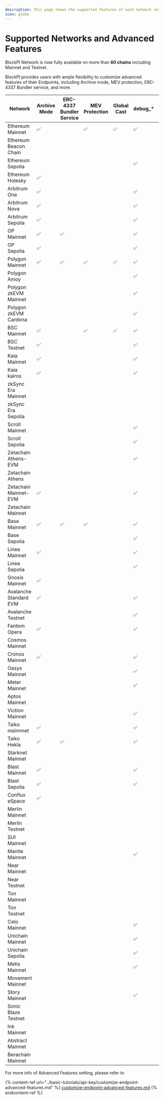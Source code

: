 ```yaml
---
description: This page shows the supported features of each network respectively.
icon: globe
---
```


# Supported Networks and Advanced Features

BlockPI Network is now fully available on more than **60 chains** including Mainnet and Testnet.&#x20;

BlockPI provides users with ample flexibility to customize advanced features of their Endpoints, including Archive mode, MEV protection, ERC-4337 Bundler service, and more.

<table><thead><tr><th width="134">Network</th><th width="99">Archive Mode</th><th width="91">ERC-4337 Bundler Service</th><th width="102">MEV Protection</th><th width="99">Global Cast</th><th width="93">debug_*</th><th>trace_*</th></tr></thead><tbody><tr><td>Ethereum Mainnet</td><td><span data-gb-custom-inline data-tag="emoji" data-code="2705">✅</span></td><td></td><td><span data-gb-custom-inline data-tag="emoji" data-code="2705">✅</span></td><td><span data-gb-custom-inline data-tag="emoji" data-code="2705">✅</span></td><td><span data-gb-custom-inline data-tag="emoji" data-code="2705">✅</span></td><td><span data-gb-custom-inline data-tag="emoji" data-code="2705">✅</span></td></tr><tr><td>Ethereum Beacon Chain</td><td></td><td></td><td></td><td></td><td></td><td></td></tr><tr><td>Ethereum Sepolia</td><td></td><td></td><td></td><td></td><td><span data-gb-custom-inline data-tag="emoji" data-code="2705">✅</span></td><td><span data-gb-custom-inline data-tag="emoji" data-code="2705">✅</span></td></tr><tr><td>Ethereum Holesky</td><td><span data-gb-custom-inline data-tag="emoji" data-code="2705">✅</span></td><td></td><td></td><td></td><td></td><td></td></tr><tr><td>Arbitrum One</td><td><span data-gb-custom-inline data-tag="emoji" data-code="2705">✅</span></td><td></td><td></td><td></td><td><span data-gb-custom-inline data-tag="emoji" data-code="2705">✅</span></td><td></td></tr><tr><td>Arbitrum Nova</td><td><span data-gb-custom-inline data-tag="emoji" data-code="2705">✅</span></td><td></td><td></td><td></td><td><span data-gb-custom-inline data-tag="emoji" data-code="2705">✅</span></td><td></td></tr><tr><td>Arbitrum Sepolia</td><td><span data-gb-custom-inline data-tag="emoji" data-code="2705">✅</span></td><td></td><td></td><td></td><td><span data-gb-custom-inline data-tag="emoji" data-code="2705">✅</span></td><td></td></tr><tr><td>OP Mainnet</td><td><span data-gb-custom-inline data-tag="emoji" data-code="2705">✅</span></td><td><span data-gb-custom-inline data-tag="emoji" data-code="2705">✅</span></td><td></td><td></td><td><span data-gb-custom-inline data-tag="emoji" data-code="2705">✅</span></td><td></td></tr><tr><td>OP Sepolia</td><td><span data-gb-custom-inline data-tag="emoji" data-code="2705">✅</span></td><td></td><td></td><td></td><td><span data-gb-custom-inline data-tag="emoji" data-code="2705">✅</span></td><td></td></tr><tr><td>Polygon Mainnet</td><td><span data-gb-custom-inline data-tag="emoji" data-code="2705">✅</span></td><td><span data-gb-custom-inline data-tag="emoji" data-code="2705">✅</span></td><td><span data-gb-custom-inline data-tag="emoji" data-code="2705">✅</span></td><td><span data-gb-custom-inline data-tag="emoji" data-code="2705">✅</span></td><td><span data-gb-custom-inline data-tag="emoji" data-code="2705">✅</span></td><td></td></tr><tr><td>Polygon Amoy</td><td></td><td></td><td></td><td></td><td><span data-gb-custom-inline data-tag="emoji" data-code="2705">✅</span></td><td></td></tr><tr><td>Polygon zkEVM Mainnet</td><td></td><td></td><td></td><td></td><td><span data-gb-custom-inline data-tag="emoji" data-code="2705">✅</span></td><td></td></tr><tr><td>Polygon zkEVM Cardona</td><td></td><td></td><td></td><td></td><td><span data-gb-custom-inline data-tag="emoji" data-code="2705">✅</span></td><td></td></tr><tr><td>BSC Mainnet</td><td><span data-gb-custom-inline data-tag="emoji" data-code="2705">✅</span></td><td></td><td><span data-gb-custom-inline data-tag="emoji" data-code="2705">✅</span></td><td><span data-gb-custom-inline data-tag="emoji" data-code="2705">✅</span></td><td><span data-gb-custom-inline data-tag="emoji" data-code="2705">✅</span></td><td><span data-gb-custom-inline data-tag="emoji" data-code="2705">✅</span></td></tr><tr><td>BSC Testnet</td><td><span data-gb-custom-inline data-tag="emoji" data-code="2705">✅</span></td><td></td><td></td><td></td><td><span data-gb-custom-inline data-tag="emoji" data-code="2705">✅</span></td><td><span data-gb-custom-inline data-tag="emoji" data-code="2705">✅</span></td></tr><tr><td>Kaia Mainnet</td><td><span data-gb-custom-inline data-tag="emoji" data-code="2705">✅</span></td><td></td><td></td><td></td><td><span data-gb-custom-inline data-tag="emoji" data-code="2705">✅</span></td><td></td></tr><tr><td>Kaia kairos</td><td><span data-gb-custom-inline data-tag="emoji" data-code="2705">✅</span></td><td></td><td></td><td></td><td><span data-gb-custom-inline data-tag="emoji" data-code="2705">✅</span></td><td></td></tr><tr><td>zkSync Era Mainnet</td><td></td><td></td><td></td><td></td><td></td><td></td></tr><tr><td>zkSync Era<br>Sepolia</td><td></td><td></td><td></td><td></td><td></td><td></td></tr><tr><td>Scroll Mainnet</td><td></td><td></td><td></td><td></td><td><span data-gb-custom-inline data-tag="emoji" data-code="2705">✅</span></td><td></td></tr><tr><td>Scroll Sepolia</td><td></td><td></td><td></td><td></td><td><span data-gb-custom-inline data-tag="emoji" data-code="2705">✅</span></td><td></td></tr><tr><td>Zetachain Athens-EVM</td><td></td><td></td><td></td><td></td><td><span data-gb-custom-inline data-tag="emoji" data-code="2705">✅</span></td><td></td></tr><tr><td>Zetachain Athens </td><td></td><td></td><td></td><td></td><td></td><td></td></tr><tr><td>Zetachain Mainnet-EVM</td><td><span data-gb-custom-inline data-tag="emoji" data-code="2705">✅</span></td><td></td><td></td><td></td><td><span data-gb-custom-inline data-tag="emoji" data-code="2705">✅</span></td><td></td></tr><tr><td>Zetachain Mainnet</td><td></td><td></td><td></td><td></td><td></td><td></td></tr><tr><td>Base Mainnet</td><td><span data-gb-custom-inline data-tag="emoji" data-code="2705">✅</span></td><td><span data-gb-custom-inline data-tag="emoji" data-code="2705">✅</span></td><td><span data-gb-custom-inline data-tag="emoji" data-code="2705">✅</span></td><td></td><td><span data-gb-custom-inline data-tag="emoji" data-code="2705">✅</span></td><td></td></tr><tr><td>Base Sepolia</td><td></td><td></td><td></td><td></td><td><span data-gb-custom-inline data-tag="emoji" data-code="2705">✅</span></td><td></td></tr><tr><td>Linea Mainnet</td><td><span data-gb-custom-inline data-tag="emoji" data-code="2705">✅</span></td><td></td><td></td><td></td><td><span data-gb-custom-inline data-tag="emoji" data-code="2705">✅</span></td><td></td></tr><tr><td>Linea Sepolia</td><td></td><td></td><td></td><td></td><td><span data-gb-custom-inline data-tag="emoji" data-code="2705">✅</span></td><td></td></tr><tr><td>Gnosis Mainnet</td><td><span data-gb-custom-inline data-tag="emoji" data-code="2705">✅</span></td><td></td><td></td><td></td><td></td><td></td></tr><tr><td>Avalanche Standard EVM</td><td><span data-gb-custom-inline data-tag="emoji" data-code="2705">✅</span></td><td></td><td></td><td></td><td><span data-gb-custom-inline data-tag="emoji" data-code="2705">✅</span></td><td></td></tr><tr><td>Avalanche Testnet</td><td></td><td></td><td></td><td></td><td><span data-gb-custom-inline data-tag="emoji" data-code="2705">✅</span></td><td></td></tr><tr><td>Fantom Opera</td><td><span data-gb-custom-inline data-tag="emoji" data-code="2705">✅</span></td><td></td><td></td><td></td><td><span data-gb-custom-inline data-tag="emoji" data-code="2705">✅</span></td><td><span data-gb-custom-inline data-tag="emoji" data-code="2705">✅</span></td></tr><tr><td>Cosmos Mainnet</td><td></td><td></td><td></td><td></td><td></td><td></td></tr><tr><td>Cronos Mainnet</td><td><span data-gb-custom-inline data-tag="emoji" data-code="2705">✅</span></td><td></td><td></td><td></td><td><span data-gb-custom-inline data-tag="emoji" data-code="2705">✅</span></td><td></td></tr><tr><td>Oasys Mainnet</td><td></td><td></td><td></td><td></td><td><span data-gb-custom-inline data-tag="emoji" data-code="2705">✅</span></td><td></td></tr><tr><td>Meter Mainnet</td><td></td><td></td><td></td><td></td><td><span data-gb-custom-inline data-tag="emoji" data-code="2705">✅</span></td><td></td></tr><tr><td>Aptos Mainnet</td><td></td><td></td><td></td><td></td><td></td><td></td></tr><tr><td>Viction Mainnet</td><td></td><td></td><td></td><td></td><td><span data-gb-custom-inline data-tag="emoji" data-code="2705">✅</span></td><td></td></tr><tr><td>Taiko mainnnet</td><td><span data-gb-custom-inline data-tag="emoji" data-code="2705">✅</span></td><td></td><td></td><td></td><td><span data-gb-custom-inline data-tag="emoji" data-code="2705">✅</span></td><td></td></tr><tr><td>Taiko Hekla</td><td><span data-gb-custom-inline data-tag="emoji" data-code="2705">✅</span></td><td><span data-gb-custom-inline data-tag="emoji" data-code="2705">✅</span></td><td></td><td></td><td><span data-gb-custom-inline data-tag="emoji" data-code="2705">✅</span></td><td></td></tr><tr><td>Starknet Mainnet</td><td></td><td></td><td></td><td></td><td></td><td></td></tr><tr><td>Blast Mainnet</td><td><span data-gb-custom-inline data-tag="emoji" data-code="2705">✅</span></td><td></td><td></td><td></td><td><span data-gb-custom-inline data-tag="emoji" data-code="2705">✅</span></td><td></td></tr><tr><td>Blast Sepolia</td><td><span data-gb-custom-inline data-tag="emoji" data-code="2705">✅</span></td><td></td><td></td><td></td><td><span data-gb-custom-inline data-tag="emoji" data-code="2705">✅</span></td><td></td></tr><tr><td>Conflux eSpace</td><td><span data-gb-custom-inline data-tag="emoji" data-code="2705">✅</span></td><td></td><td></td><td></td><td></td><td></td></tr><tr><td>Merlin Mainnet</td><td></td><td></td><td></td><td></td><td></td><td></td></tr><tr><td>Merlin Testnet</td><td></td><td></td><td></td><td></td><td></td><td></td></tr><tr><td>SUI Mainnet</td><td></td><td></td><td></td><td></td><td></td><td></td></tr><tr><td>Mantle Mainnet</td><td></td><td></td><td></td><td></td><td><span data-gb-custom-inline data-tag="emoji" data-code="2705">✅</span></td><td></td></tr><tr><td>Near Mainnet</td><td></td><td></td><td></td><td></td><td></td><td></td></tr><tr><td>Near Testnet</td><td></td><td></td><td></td><td></td><td></td><td></td></tr><tr><td>Ton Mainnet</td><td></td><td></td><td></td><td></td><td></td><td></td></tr><tr><td>Ton  Testnet</td><td></td><td></td><td></td><td></td><td></td><td></td></tr><tr><td>Celo Mainnet</td><td></td><td></td><td></td><td></td><td><span data-gb-custom-inline data-tag="emoji" data-code="2705">✅</span></td><td></td></tr><tr><td>Unichain Mainnet</td><td></td><td></td><td></td><td></td><td><span data-gb-custom-inline data-tag="emoji" data-code="2705">✅</span></td><td></td></tr><tr><td>Unichain Sepolia</td><td></td><td></td><td></td><td></td><td><span data-gb-custom-inline data-tag="emoji" data-code="2705">✅</span></td><td></td></tr><tr><td>Metis Mainnet</td><td></td><td></td><td></td><td></td><td><span data-gb-custom-inline data-tag="emoji" data-code="2705">✅</span></td><td></td></tr><tr><td>Movement Mainnet</td><td></td><td></td><td></td><td></td><td></td><td></td></tr><tr><td>Story <br>Mainnet</td><td></td><td></td><td></td><td></td><td><span data-gb-custom-inline data-tag="emoji" data-code="2705">✅</span></td><td></td></tr><tr><td>Sonic Blaze Testnet</td><td></td><td></td><td></td><td></td><td></td><td></td></tr><tr><td>Ink Mainnet</td><td></td><td></td><td></td><td></td><td></td><td></td></tr><tr><td>Abstract Mainnet</td><td></td><td></td><td></td><td></td><td></td><td></td></tr><tr><td>Berachain Mainnet</td><td></td><td></td><td></td><td></td><td></td><td></td></tr></tbody></table>

For more info of Advanced Features setting, please refer to

{% content-ref url="../basic-tutorials/api-key/customize-endpoint-advanced-features.md" %}
[customize-endpoint-advanced-features.md](../basic-tutorials/api-key/customize-endpoint-advanced-features.md)
{% endcontent-ref %}
